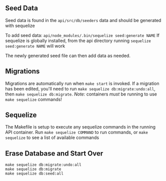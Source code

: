 ## Seed Data

Seed data is found in the `api/src/db/seeders` data and should be generated with sequelize

To add seed data:
`api/node_modules/.bin/sequelize seed:generate NAME`
If sequelize is globally installed, from the api directory running `sequelize seed:generate NAME` will work

The newly generated seed file can then add data as needed.

## Migrations

Migrations are automatically run when `make start` is invoked. If a migration has been edited, you'll need to run `make sequelize db:migrate:undo:all`, then `make sequelize db:migrate`. _Note:_ containers _must_ be running to use `make sequelize` commands!

## Sequelize

The Makefile is setup to execute any sequelize commands in the running API container. Run `make sequelize COMMAND` to run commands, or `make sequelize` to see a list of available commands

## Erase Database and Start Over

```
make sequelize db:migrate:undo:all
make sequelize db:migrate
make sequelize db:seed:all
```
